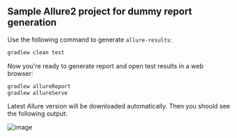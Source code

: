## Sample Allure2 project for dummy report generation

Use the following command to generate `allure-results`:
```sh
gradlew clean test
```
Now you're ready to generate report and open test results in a web browser:
```sh
gradlew allureReport
gradlew allureServe
```
Latest Allure version will be downloaded automatically. Then you should see the following output:

![image](https://cloud.githubusercontent.com/assets/6638780/26036565/7bb38712-38e8-11e7-8d06-635d0feb8ec6.png)
